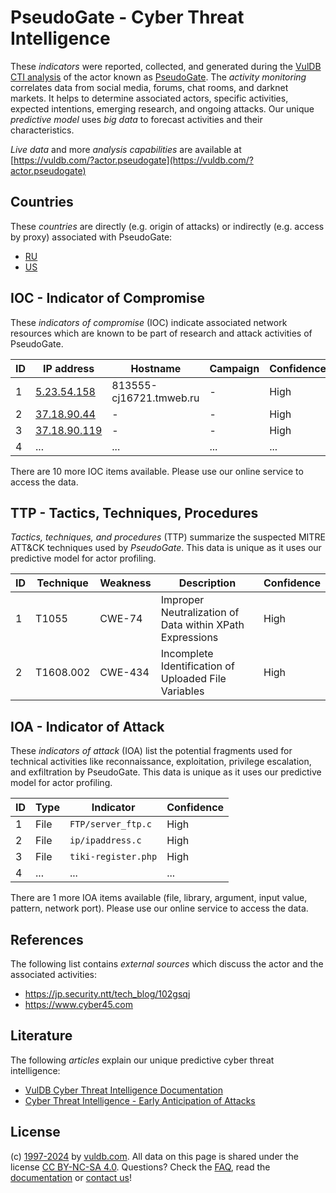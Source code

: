 # PseudoGate - Cyber Threat Intelligence

These _indicators_ were reported, collected, and generated during the [VulDB CTI analysis](https://vuldb.com/?kb.cti) of the actor known as [PseudoGate](https://vuldb.com/?actor.pseudogate). The _activity monitoring_ correlates data from social media, forums, chat rooms, and darknet markets. It helps to determine associated actors, specific activities, expected intentions, emerging research, and ongoing attacks. Our unique _predictive model_ uses _big data_ to forecast activities and their characteristics.

_Live data_ and more _analysis capabilities_ are available at [https://vuldb.com/?actor.pseudogate](https://vuldb.com/?actor.pseudogate)

## Countries

These _countries_ are directly (e.g. origin of attacks) or indirectly (e.g. access by proxy) associated with PseudoGate:

* [RU](https://vuldb.com/?country.ru)
* [US](https://vuldb.com/?country.us)

## IOC - Indicator of Compromise

These _indicators of compromise_ (IOC) indicate associated network resources which are known to be part of research and attack activities of PseudoGate.

ID | IP address | Hostname | Campaign | Confidence
-- | ---------- | -------- | -------- | ----------
1 | [5.23.54.158](https://vuldb.com/?ip.5.23.54.158) | 813555-cj16721.tmweb.ru | - | High
2 | [37.18.90.44](https://vuldb.com/?ip.37.18.90.44) | - | - | High
3 | [37.18.90.119](https://vuldb.com/?ip.37.18.90.119) | - | - | High
4 | ... | ... | ... | ...

There are 10 more IOC items available. Please use our online service to access the data.

## TTP - Tactics, Techniques, Procedures

_Tactics, techniques, and procedures_ (TTP) summarize the suspected MITRE ATT&CK techniques used by _PseudoGate_. This data is unique as it uses our predictive model for actor profiling.

ID | Technique | Weakness | Description | Confidence
-- | --------- | -------- | ----------- | ----------
1 | T1055 | CWE-74 | Improper Neutralization of Data within XPath Expressions | High
2 | T1608.002 | CWE-434 | Incomplete Identification of Uploaded File Variables | High

## IOA - Indicator of Attack

These _indicators of attack_ (IOA) list the potential fragments used for technical activities like reconnaissance, exploitation, privilege escalation, and exfiltration by PseudoGate. This data is unique as it uses our predictive model for actor profiling.

ID | Type | Indicator | Confidence
-- | ---- | --------- | ----------
1 | File | `FTP/server_ftp.c` | High
2 | File | `ip/ipaddress.c` | High
3 | File | `tiki-register.php` | High
4 | ... | ... | ...

There are 1 more IOA items available (file, library, argument, input value, pattern, network port). Please use our online service to access the data.

## References

The following list contains _external sources_ which discuss the actor and the associated activities:

* https://jp.security.ntt/tech_blog/102gsqj
* https://www.cyber45.com

## Literature

The following _articles_ explain our unique predictive cyber threat intelligence:

* [VulDB Cyber Threat Intelligence Documentation](https://vuldb.com/?kb.cti)
* [Cyber Threat Intelligence - Early Anticipation of Attacks](https://www.scip.ch/en/?labs.20201022)

## License

(c) [1997-2024](https://vuldb.com/?kb.changelog) by [vuldb.com](https://vuldb.com/?kb.about). All data on this page is shared under the license [CC BY-NC-SA 4.0](https://creativecommons.org/licenses/by-nc-sa/4.0/). Questions? Check the [FAQ](https://vuldb.com/?kb.faq), read the [documentation](https://vuldb.com/?kb) or [contact us](https://vuldb.com/?contact)!
